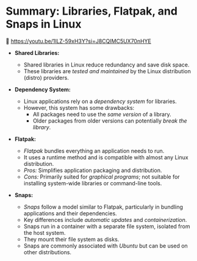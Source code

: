 # Summary: Libraries, Flatpak, and Snaps in Linux
 📎 https://youtu.be/1lLZ-59xH3Y?si=J8CQIMC5UX70nHYE

- **Shared Libraries:**
  - Shared libraries in Linux reduce redundancy and save disk space.
  - These libraries are *tested and maintained* by the Linux distribution (distro) providers.

- **Dependency System:**
  - Linux applications rely on a *dependency system* for libraries.
  - However, this system has some drawbacks:
    - All packages need to use the *same version* of a library.
    - Older packages from older versions can potentially *break the library*.

- **Flatpak:**
  - *Flatpak* bundles everything an application needs to run.
  - It uses a runtime method and is compatible with almost any Linux distribution.
  - *Pros:* Simplifies application packaging and distribution.
  - *Cons:* Primarily suited for *graphical programs*; not suitable for installing system-wide libraries or command-line tools.

- **Snaps:**
  - *Snaps* follow a model similar to Flatpak, particularly in bundling applications and their dependencies.
  - Key differences include *automatic updates* and *containerization*.
  - Snaps run in a container with a separate file system, isolated from the host system.
  - They mount their file system as disks.
  - Snaps are commonly associated with *Ubuntu* but can be used on other distributions.
